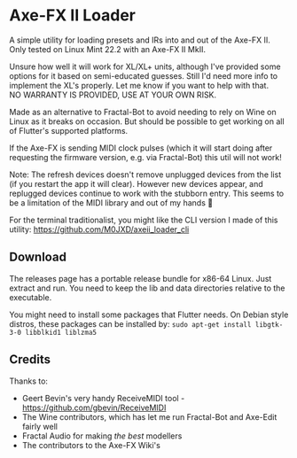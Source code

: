 # Axe-FX II Loader

A simple utility for loading presets and IRs into and out of the Axe-FX II.
Only tested on Linux Mint 22.2 with an Axe-FX II MkII.

Unsure how well it will work for XL/XL+ units, although I've provided some options for it based on semi-educated guesses.
Still I'd need more info to implement the XL's properly. Let me know if you want to help with that. <br>
NO WARRANTY IS PROVIDED, USE AT YOUR OWN RISK.

Made as an alternative to Fractal-Bot to avoid needing to rely on Wine on Linux as it breaks on occasion.
But should be possible to get working on all of Flutter's supported platforms.

If the Axe-FX is sending MIDI clock pulses (which it will start doing after requesting the firmware version, e.g. via Fractal-Bot) this util will not work!

Note: The refresh devices doesn't remove unplugged devices from the list (if you restart the app it will clear). However new devices appear, and replugged devices continue to work with the stubborn entry. This seems to be a limitation of the MIDI library and out of my hands 🙁

For the terminal traditionalist, you might like the CLI version I made of this utility: https://github.com/M0JXD/axeii_loader_cli

## Download

The releases page has a portable release bundle for x86-64 Linux. Just extract and run.
You need to keep the lib and data directories relative to the executable.

You might need to install some packages that Flutter needs. On Debian style distros, these packages can be installed by:
`sudo apt-get install libgtk-3-0 libblkid1 liblzma5`

## Credits

Thanks to:
- Geert Bevin's very handy ReceiveMIDI tool - https://github.com/gbevin/ReceiveMIDI
- The Wine contributors, which has let me run Fractal-Bot and Axe-Edit fairly well
- Fractal Audio for making *the best* modellers
- The contributors to the Axe-FX Wiki's
